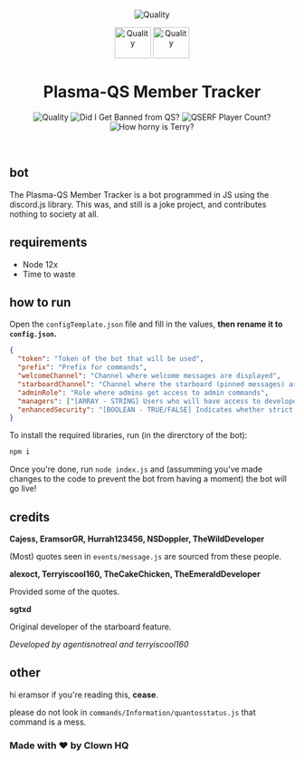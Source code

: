 <div align="center">
  <br />
  <p>
  <a><img src="https://cdn.discordapp.com/attachments/635419144195538944/729231362510291005/ssssssss.png" alt="Quality" /></a>

<a><img src="https://cdn.discordapp.com/attachments/635419144195538944/729273082090487808/d4.png" alt="Quality" width="64" height="55" /></a> <a><img src="https://cdn.discordapp.com/attachments/635419144195538944/729273136163455036/e6.png" alt="Quality" width="64" height="55" /></a>
<h1> Plasma-QS Member Tracker </h1>
<a><img src="https://img.shields.io/badge/Quality-Eramsor%20Grade-red?style=for-the-badge" alt="Quality" /></a>
<a><img src="https://img.shields.io/badge/Did%20this%20get%20me%20banned%20from%20QS%3F-Probably-yellow?style=for-the-badge" alt="Did I Get Banned from QS?"/><a>
<a><img src="https://img.shields.io/badge/QSERF%20Player%20Count-Too%20much-orange?style=for-the-badge" alt="QSERF Player Count?"/><a>
<a><img src="https://img.shields.io/badge/How%20horny%20is%20terry%3F-Horny%20as%20QAC-blue?style=for-the-badge" alt="How horny is Terry?"/><a>

  </p>
  <br />
</div>

## bot

The Plasma-QS Member Tracker is a bot programmed in JS using the discord.js library. This was, and still is a joke project, and contributes nothing to society at all.

## requirements

- Node 12x
- Time to waste

## how to run

Open the `configTemplate.json` file and fill in the values, **then rename it to `config.json`.**

```json
{
  "token": "Token of the bot that will be used",
  "prefix": "Prefix for commands",
  "welcomeChannel": "Channel where welcome messages are displayed",
  "starboardChannel": "Channel where the starboard (pinned messages) are displayed",
  "adminRole": "Role where admins get access to admin commands",
  "managers": ["[ARRAY - STRING] Users who will have access to developer commands"],
  "enhancedSecurity": "[BOOLEAN - TRUE/FALSE] Indicates whether strict security measures will be enforced"
}
```

To install the required libraries, run (in the direrctory of the bot):

```bash
npm i
```

Once you're done, run `node index.js` and (assumming you've made changes to the code to prevent the bot from having a moment) the bot will go live!

## credits

**Cajess, EramsorGR, Hurrah123456, NSDoppler, TheWildDeveloper**

(Most) quotes seen in `events/message.js` are sourced from these people.

**alexoct, Terryiscool160, TheCakeChicken, TheEmeraldDeveloper**

Provided some of the quotes.

**sgtxd**

Original developer of the starboard feature.

_Developed by agentisnotreal and terryiscool160_

## other

hi eramsor if you're reading this, **cease**.

please do not look in `commands/Information/quantosstatus.js` that command is a mess.

### Made with ❤ by Clown HQ
